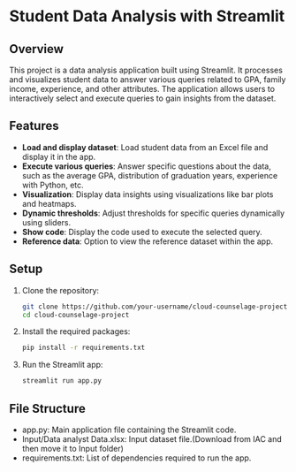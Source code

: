 # Student Data Analysis with Streamlit

## Overview
This project is a data analysis application built using Streamlit. It processes and visualizes student data to answer various queries related to GPA, family income, experience, and other attributes. The application allows users to interactively select and execute queries to gain insights from the dataset.

## Features
- **Load and display dataset**: Load student data from an Excel file and display it in the app.
- **Execute various queries**: Answer specific questions about the data, such as the average GPA, distribution of graduation years, experience with Python, etc.
- **Visualization**: Display data insights using visualizations like bar plots and heatmaps.
- **Dynamic thresholds**: Adjust thresholds for specific queries dynamically using sliders.
- **Show code**: Display the code used to execute the selected query.
- **Reference data**: Option to view the reference dataset within the app.

## Setup
1. Clone the repository:
   ```sh
   git clone https://github.com/your-username/cloud-counselage-project.git
   cd cloud-counselage-project
2. Install the required packages:
   ```sh
   pip install -r requirements.txt
3. Run the Streamlit app:
   ```sh
   streamlit run app.py
## File Structure
- app.py: Main application file containing the Streamlit code.
- Input/Data analyst Data.xlsx: Input dataset file.(Download from IAC and then move it to Input folder)
- requirements.txt: List of dependencies required to run the app.
